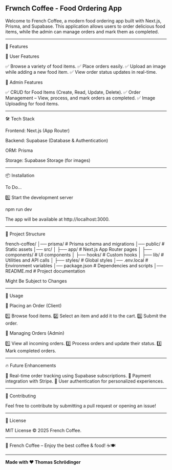 ## Frwnch Coffee - Food Ordering App

Welcome to French Coffee, a modern food ordering app built with Next.js, Prisma, and Supabase. This application allows users to order delicious food items, while the admin can manage orders and mark them as completed.

---

🚀 Features

📌 User Features

✅ Browse a variety of food items.
✅ Place orders easily.
✅ Upload an image while adding a new food item.
✅ View order status updates in real-time.

🔧 Admin Features

✅ CRUD for Food Items (Create, Read, Update, Delete).
✅ Order Management – View, process, and mark orders as completed.
✅ Image Uploading for food items.


---

🛠️ Tech Stack

Frontend: Next.js (App Router)

Backend: Supabase (Database & Authentication)

ORM: Prisma

Storage: Supabase Storage (for images)



---

📦 Installation

To Do...

5️⃣ Start the development server

npm run dev

The app will be available at http://localhost:3000.


---

📂 Project Structure

french-coffee/
│── prisma/              # Prisma schema and migrations
│── public/              # Static assets
│── src/
│   ├── app/             # Next.js App Router pages
│   ├── components/      # UI components
│   ├── hooks/           # Custom hooks
│   ├── lib/             # Utilities and API calls
│   ├── styles/          # Global styles
│── .env.local           # Environment variables
│── package.json         # Dependencies and scripts
│── README.md            # Project documentation

Might Be Subject to Changes

---

📌 Usage

🛒 Placing an Order (Client)

1️⃣ Browse food items.
2️⃣ Select an item and add it to the cart.
3️⃣ Submit the order.

🎯 Managing Orders (Admin)

1️⃣ View all incoming orders.
2️⃣ Process orders and update their status.
3️⃣ Mark completed orders.


---

🔥 Future Enhancements

🔹 Real-time order tracking using Supabase subscriptions.
🔹 Payment integration with Stripe.
🔹 User authentication for personalized experiences.


---

🤝 Contributing

Feel free to contribute by submitting a pull request or opening an issue!


---

📜 License

MIT License © 2025 French Coffee.


---

🚀 French Coffee – Enjoy the best coffee & food! ☕🍽️

---

**Made with ♥️ Thomas Schrödinger**